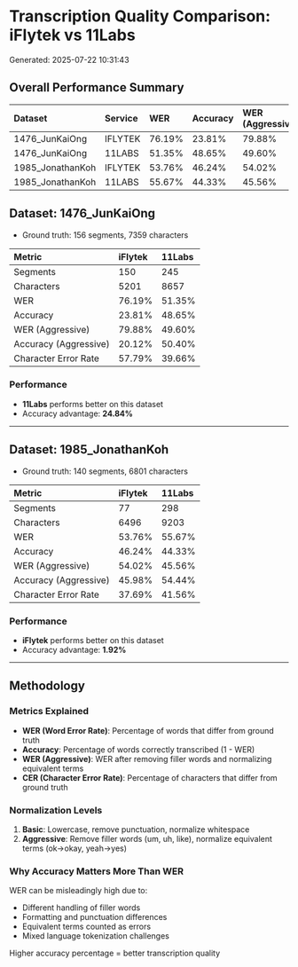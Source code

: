 # Transcription Quality Comparison: iFlytek vs 11Labs

Generated: 2025-07-22 10:31:43

## Overall Performance Summary

| Dataset          | Service   | WER    | Accuracy   | WER (Aggressive)   | Accuracy (Aggressive)   | CER    |
|:-----------------|:----------|:-------|:-----------|:-------------------|:------------------------|:-------|
| 1476_JunKaiOng   | IFLYTEK   | 76.19% | 23.81%     | 79.88%             | 20.12%                  | 57.79% |
| 1476_JunKaiOng   | 11LABS    | 51.35% | 48.65%     | 49.60%             | 50.40%                  | 39.66% |
| 1985_JonathanKoh | IFLYTEK   | 53.76% | 46.24%     | 54.02%             | 45.98%                  | 37.69% |
| 1985_JonathanKoh | 11LABS    | 55.67% | 44.33%     | 45.56%             | 54.44%                  | 41.56% |

## Dataset: 1476_JunKaiOng

- Ground truth: 156 segments, 7359 characters

| Metric                | iFlytek   | 11Labs   |
|:----------------------|:----------|:---------|
| Segments              | 150       | 245      |
| Characters            | 5201      | 8657     |
| WER                   | 76.19%    | 51.35%   |
| Accuracy              | 23.81%    | 48.65%   |
| WER (Aggressive)      | 79.88%    | 49.60%   |
| Accuracy (Aggressive) | 20.12%    | 50.40%   |
| Character Error Rate  | 57.79%    | 39.66%   |

### Performance

- **11Labs** performs better on this dataset
- Accuracy advantage: **24.84%**

---

## Dataset: 1985_JonathanKoh

- Ground truth: 140 segments, 6801 characters

| Metric                | iFlytek   | 11Labs   |
|:----------------------|:----------|:---------|
| Segments              | 77        | 298      |
| Characters            | 6496      | 9203     |
| WER                   | 53.76%    | 55.67%   |
| Accuracy              | 46.24%    | 44.33%   |
| WER (Aggressive)      | 54.02%    | 45.56%   |
| Accuracy (Aggressive) | 45.98%    | 54.44%   |
| Character Error Rate  | 37.69%    | 41.56%   |

### Performance 

- **iFlytek** performs better on this dataset
- Accuracy advantage: **1.92%**

---

## Methodology

### Metrics Explained

- **WER (Word Error Rate)**: Percentage of words that differ from ground truth
- **Accuracy**: Percentage of words correctly transcribed (1 - WER)
- **WER (Aggressive)**: WER after removing filler words and normalizing equivalent terms
- **CER (Character Error Rate)**: Percentage of characters that differ from ground truth

### Normalization Levels

1. **Basic**: Lowercase, remove punctuation, normalize whitespace
2. **Aggressive**: Remove filler words (um, uh, like), normalize equivalent terms (ok→okay, yeah→yes)

### Why Accuracy Matters More Than WER

WER can be misleadingly high due to:
- Different handling of filler words
- Formatting and punctuation differences
- Equivalent terms counted as errors
- Mixed language tokenization challenges

Higher accuracy percentage = better transcription quality

